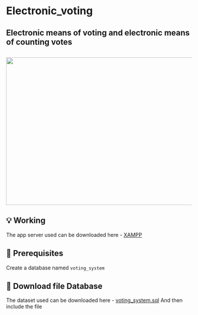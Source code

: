# Electronic_voting

## Electronic means of voting and electronic means of counting votes
##
<p align="center"><img src="https://github.com/chandrikadeb7/Face-Mask-Detection/blob/master/Readme_images/Screen%20Shot%202020-05-14%20at%208.49.06%20PM.png" width="700" height="400"></p>

## :bulb: Working
The app server used can be downloaded here - [XAMPP](https://www.apachefriends.org/download.html)

## :key: Prerequisites
Create a database named <code>voting_system</code> 

## :file_folder: Download file Database
The dataset used can be downloaded here - [voting_system.sql](https://github.com/mojtaba-almayhay/Electronic_voting/blob/main/db/voting_system.sql)
And then include the file
